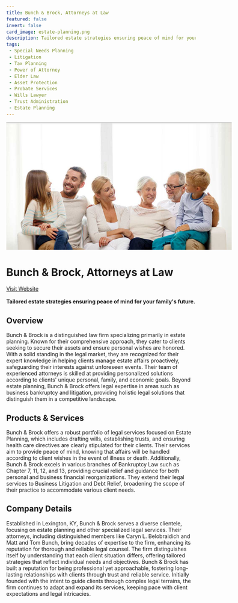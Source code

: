 ```yaml
---
title: Bunch & Brock, Attorneys at Law
featured: false
invert: false
card_image: estate-planning.png
description: Tailored estate strategies ensuring peace of mind for your family's future.
tags: 
 - Special Needs Planning
 - Litigation
 - Tax Planning
 - Power of Attorney
 - Elder Law
 - Asset Protection
 - Probate Services
 - Wills Lawyer
 - Trust Administration
 - Estate Planning
---
```


<div align="center">
<a href="https://www.bunchandbrocklaw.com/estate-planning/">
<img src="estate-planning.png" alt="Logo" style="min-width: 200px; max-width: 600px; height: auto;" >
</a>
</div>

# Bunch & Brock, Attorneys at Law
<a href="https://www.bunchandbrocklaw.com/estate-planning/">Visit Website</a>
<br>
<br>
**Tailored estate strategies ensuring peace of mind for your family's future.**

## Overview
Bunch & Brock is a distinguished law firm specializing primarily in estate planning. Known for their comprehensive approach, they cater to clients seeking to secure their assets and ensure personal wishes are honored. With a solid standing in the legal market, they are recognized for their expert knowledge in helping clients manage estate affairs proactively, safeguarding their interests against unforeseen events. Their team of experienced attorneys is skilled at providing personalized solutions according to clients' unique personal, family, and economic goals. Beyond estate planning, Bunch & Brock offers legal expertise in areas such as business bankruptcy and litigation, providing holistic legal solutions that distinguish them in a competitive landscape.
## Products & Services 
Bunch & Brock offers a robust portfolio of legal services focused on Estate Planning, which includes drafting wills, establishing trusts, and ensuring health care directives are clearly stipulated for their clients. Their services aim to provide peace of mind, knowing that affairs will be handled according to client wishes in the event of illness or death. Additionally, Bunch & Brock excels in various branches of Bankruptcy Law such as Chapter 7, 11, 12, and 13, providing crucial relief and guidance for both personal and business financial reorganizations. They extend their legal services to Business Litigation and Debt Relief, broadening the scope of their practice to accommodate various client needs.
## Company Details 
Established in Lexington, KY, Bunch & Brock serves a diverse clientele, focusing on estate planning and other specialized legal services. Their attorneys, including distinguished members like Caryn L. Belobraidich and Matt and Tom Bunch, bring decades of expertise to the firm, enhancing its reputation for thorough and reliable legal counsel. The firm distinguishes itself by understanding that each client situation differs, offering tailored strategies that reflect individual needs and objectives. Bunch & Brock has built a reputation for being professional yet approachable, fostering long-lasting relationships with clients through trust and reliable service. Initially founded with the intent to guide clients through complex legal terrains, the firm continues to adapt and expand its services, keeping pace with client expectations and legal intricacies.

